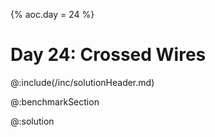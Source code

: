 {%
aoc.day = 24
%}

# Day 24: Crossed Wires

@:include(/inc/solutionHeader.md)

@:benchmarkSection

@:solution
